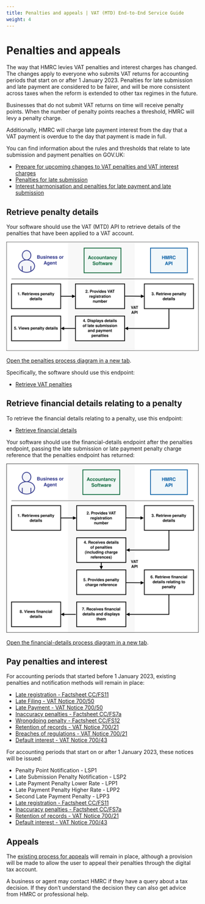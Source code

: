 ```yaml
---
title: Penalties and appeals | VAT (MTD) End-to-End Service Guide
weight: 4
---
```


# Penalties and appeals
<!--- Section owner: MTD Programme --->

The way that HMRC levies VAT penalties and interest charges has changed. The changes apply to everyone who submits VAT returns for accounting periods that start on or after 1 January 2023. Penalties for late submission and late payment are considered to be fairer, and will be more consistent across taxes when the reform is extended to other tax regimes in the future.

Businesses that do not submit VAT returns on time will receive penalty points. When the number of penalty points reaches a threshold, HMRC will levy a penalty charge.

Additionally, HMRC will charge late payment interest from the day that a VAT payment is overdue to the day that payment is made in full.

You can find information about the rules and thresholds that relate to late submission and payment penalties on GOV.UK:

  * [Prepare for upcoming changes to VAT penalties and VAT interest charges](https://www.gov.uk/guidance/prepare-for-upcoming-changes-to-vat-penalties-and-vat-interest-charges)
  * [Penalties for late submission](https://www.gov.uk/government/publications/penalties-for-late-submission/penalties-for-late-submission)
  * [Interest harmonisation and penalties for late payment and late submission](https://www.gov.uk/government/publications/interest-harmonisation-and-penalties-for-late-submission-and-late-payment-of-tax/interest-harmonisation-and-penalties-for-late-payment-and-late-submission)

## Retrieve penalty details
<!--- Section owner: MTD Programme --->

Your software should use the VAT (MTD) API to retrieve details of the penalties that have been applied to a VAT account.

<img src="figures/penalties.svg" alt="Penalties process diagram" style="width:520px;" />

<a href="figures/penalties.svg" target="blank">Open the penalties process diagram in a new tab</a>.

Specifically, the software should use this endpoint:

  * [Retrieve VAT penalties](https://developer.service.hmrc.gov.uk/api-documentation/docs/api/service/vat-api/1.0#Retrieve%20VAT%20penalties%20[test%20only])

## Retrieve financial details relating to a penalty
<!--- Section owner: MTD Programme --->

To retrieve the financial details relating to a penalty, use this endpoint:

  * [Retrieve financial details](https://developer.service.hmrc.gov.uk/api-documentation/docs/api/service/vat-api/1.0#Retrieve%20financial%20details%20[test%20only])

Your software should use the financial-details endpoint after the penalties endpoint, passing the late submission or late payment penalty charge reference that the penalties endpoint has returned:

<img src="figures/financial-details.svg" alt="financial-details process diagram" style="width:520px;" />

<a href="figures/financial-details.svg" target="blank">Open the financial-details process diagram in a new tab</a>.

## Pay penalties and interest
<!--- Section owner: MTD Programme --->

For accounting periods that started before 1 January 2023,  existing penalties and notification methods will remain in place:

  * [Late registration - Factsheet CC/FS11](https://www.gov.uk/government/publications/compliance-checks-penalties-for-failure-to-notify-ccfs11/compliance-checks-penalties-for-failure-to-notify-ccfs11)
  * [Late Filing - VAT Notice 700/50](https://www.gov.uk/guidance/vat-default-surcharge-notice-70050)
  * [Late Payment - VAT Notice 700/50](https://www.gov.uk/guidance/vat-default-surcharge-notice-70050)
  * [Inaccuracy penalties - Factsheet CC/FS7a](https://www.gov.uk/government/publications/compliance-checks-penalties-for-inaccuracies-in-returns-or-documents-ccfs7a)
  * [Wrongdoing penalty - Factsheet CC/FS12](https://www.gov.uk/government/publications/compliance-checks-penalties-for-vat-and-excise-wrongdoing-ccfs12)
  * [Retention of records - VAT Notice 700/21](https://www.gov.uk/guidance/record-keeping-for-vat-notice-70021)
  * [Breaches of regulations - VAT Notice 700/21](https://www.gov.uk/guidance/record-keeping-for-vat-notice-70021)
  * [Default interest - VAT Notice 700/43](https://www.gov.uk/guidance/default-interest-notice-70043)

For accounting periods that start on or after 1 January 2023, these notices will be issued:

  * Penalty Point Notification - LSP1
  * Late Submission Penalty Notification - LSP2
  * Late Payment Penalty Lower Rate - LPP1
  * Late Payment Penalty Higher Rate - LPP2
  * Second Late Payment Penalty - LPP3
  * [Late registration - Factsheet CC/FS11](https://www.gov.uk/government/publications/compliance-checks-penalties-for-failure-to-notify-ccfs11/compliance-checks-penalties-for-failure-to-notify-ccfs11)
  * [Inaccuracy penalties - Factsheet CC/FS7a](https://www.gov.uk/government/publications/compliance-checks-penalties-for-inaccuracies-in-returns-or-documents-ccfs7a)
  * [Retention of records - VAT Notice 700/21](https://www.gov.uk/guidance/record-keeping-for-vat-notice-70021)
  * [Default interest - VAT Notice 700/43](https://www.gov.uk/guidance/default-interest-notice-70043)

## Appeals
<!--- Section owner: MTD Programme --->

The [existing process for appeals](https://www.gov.uk/tax-appeals/penalty) will remain in place, although a provision will be made to allow the user to appeal their penalties through the digital tax account.

A business or agent may contact HMRC if they have a query about a tax decision. If they don’t understand the decision they can also get advice from HMRC or professional help.
